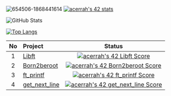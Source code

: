 ![654506-1868441614](https://user-images.githubusercontent.com/37017703/195576380-60688109-7a58-4919-ad2d-1b2e5abc52b2.jpg)
[![acerrah's 42 stats](https://badge42.vercel.app/api/v2/cl96vmh7a00400gmj3g9siili/stats?cursusId=21&coalitionId=244)](https://github.com/JaeSeoKim/badge42)

![GitHub Stats](https://github-readme-stats.vercel.app/api?username=acerrah&theme=tokyonight)

[![Top Langs](https://github-readme-stats.vercel.app/api/top-langs/?username=acerrah&layout=compact&theme=tokyonight)](https://github.com/mcakay)


| No  | Project                                     | Status |
| :-: | :------------------------------------------ | :----: |
| 1   | [Libft](../../../libft)               | [![acerrah's 42 Libft Score](https://badge42.vercel.app/api/v2/cl96vmh7a00400gmj3g9siili/project/2817138)](https://github.com/JaeSeoKim/badge42)  |
| 2   | [Born2beroot](../../../born2beroot)                               | [![acerrah's 42 Born2beroot Score](https://badge42.vercel.app/api/v2/cl96vmh7a00400gmj3g9siili/project/2831726)](https://github.com/JaeSeoKim/badge42)  |
| 3   | [ft_printf](../../../ft_printf)                | [![acerrah's 42 ft_printf Score](https://badge42.vercel.app/api/v2/cl96vmh7a00400gmj3g9siili/project/2831724)](https://github.com/JaeSeoKim/badge42)  |  
| 4   | [get_next_line](../../../get_next_line)     | [![acerrah's 42 get_next_line Score](https://badge42.vercel.app/api/v2/cl96vmh7a00400gmj3g9siili/project/2831725)](https://github.com/JaeSeoKim/badge42) |  

